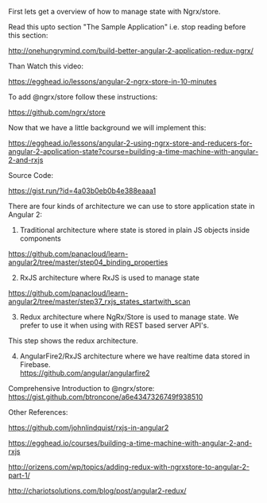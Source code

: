 First lets get a overview of how to manage state with Ngrx/store. 

Read this upto section "The Sample Application" i.e. stop reading before this section:

http://onehungrymind.com/build-better-angular-2-application-redux-ngrx/


Than Watch this video:

https://egghead.io/lessons/angular-2-ngrx-store-in-10-minutes

To add @ngrx/store follow these instructions:

https://github.com/ngrx/store


Now that we have a little background we will implement this:

https://egghead.io/lessons/angular-2-using-ngrx-store-and-reducers-for-angular-2-application-state?course=building-a-time-machine-with-angular-2-and-rxjs

Source Code:

https://gist.run/?id=4a03b0eb0b4e388eaaa1


There are four kinds of architecture we can use to store application state in Angular 2:

1. Traditional architecture where state is stored in plain JS objects inside components

https://github.com/panacloud/learn-angular2/tree/master/step04_binding_properties

2. RxJS architecture where RxJS is used to manage state 

https://github.com/panacloud/learn-angular2/tree/master/step37_rxjs_states_startwith_scan

3. Redux architecture where NgRx/Store is used to manage state. We prefer to use it when using with REST based server API's.

This step shows the redux architecture.

4. AngularFire2/RxJS architecture where we have realtime data stored in Firebase.  
https://github.com/angular/angularfire2




Comprehensive Introduction to @ngrx/store:
https://gist.github.com/btroncone/a6e4347326749f938510


Other References:

https://github.com/johnlindquist/rxjs-in-angular2

https://egghead.io/courses/building-a-time-machine-with-angular-2-and-rxjs

http://orizens.com/wp/topics/adding-redux-with-ngrxstore-to-angular-2-part-1/

http://chariotsolutions.com/blog/post/angular2-redux/

